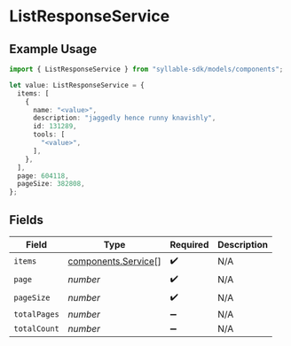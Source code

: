 # ListResponseService

## Example Usage

```typescript
import { ListResponseService } from "syllable-sdk/models/components";

let value: ListResponseService = {
  items: [
    {
      name: "<value>",
      description: "jaggedly hence runny knavishly",
      id: 131289,
      tools: [
        "<value>",
      ],
    },
  ],
  page: 604118,
  pageSize: 382808,
};
```

## Fields

| Field                                                      | Type                                                       | Required                                                   | Description                                                |
| ---------------------------------------------------------- | ---------------------------------------------------------- | ---------------------------------------------------------- | ---------------------------------------------------------- |
| `items`                                                    | [components.Service](../../models/components/service.md)[] | :heavy_check_mark:                                         | N/A                                                        |
| `page`                                                     | *number*                                                   | :heavy_check_mark:                                         | N/A                                                        |
| `pageSize`                                                 | *number*                                                   | :heavy_check_mark:                                         | N/A                                                        |
| `totalPages`                                               | *number*                                                   | :heavy_minus_sign:                                         | N/A                                                        |
| `totalCount`                                               | *number*                                                   | :heavy_minus_sign:                                         | N/A                                                        |